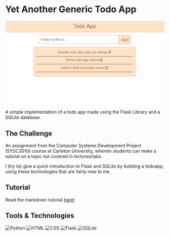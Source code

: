 # Yet Another Generic Todo App

![Picture of the YAG-todo app with some tasks](media/yag-todo-app.png)
A simple implementation of a todo app made using the Flask Library and a SQLite database.

## The Challenge

An assignment from the Computer Systems Development Project (SYSC3010) course at Carleton University, wherein students can make a tutorial on a topic not covered in lectures/labs.

I (try to) give a quick introduction to Flask and SQLite by building a todoapp, using these technologies that are fairly new to me.

## Tutorial

Read the markdown tutorial [here!](Todo-memo.md)

## Tools & Technologies

![Python](https://img.shields.io/badge/-Python-ffd343?&logo=Python&style=for-the-badge)
![HTML](https://img.shields.io/badge/HTML-ff4433?style=for-the-badge&logo=html5&logoColor=white)
![CSS](https://img.shields.io/badge/CSS-46a2f1?style=for-the-badge&logo=css3&logoColor=white)
![Flask](https://img.shields.io/badge/flask-%23000.svg?style=for-the-badge&logo=flask&logoColor=white)
![SQLite](https://img.shields.io/badge/sqlite-003c58.svg?style=for-the-badge&logo=sqlite&logoColor=white)

